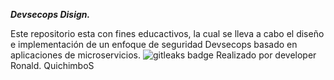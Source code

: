 ***Devsecops Disign.***

Este repositorio esta con fines educactivos, la cual se lleva a cabo el diseño e implementación de un enfoque de seguridad Devsecops basado en aplicaciones de microservicios.
<img alt="gitleaks badge" src="https://img.shields.io/badge/protected%20by-gitleaks-blue">
Realizado por developer Ronald. QuichimboS
